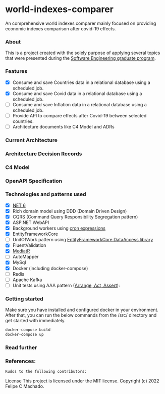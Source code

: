 # world-indexes-comparer
An comprehensive world indexes comparer mainly focused on providing economic indexes comparison after covid-19 effects.

### About
This is a project created with the solely purpose of applying several topics that were presented during the [Software Engineering graduate program](https://www.unisinos.br/pos/especializacao/engenharia-de-software/hibrido/porto-alegre).

### Features

- [x] Consume and save Countries data in a relational database using a scheduled job.
- [x] Consume and save Covid data in a relational database using a scheduled job.
- [ ] Consume and save Inflation data in a relational database using a scheduled job.
- [ ] Provide API to compare effects after Covid-19 between selected countries.
- [ ] Architecture documents like C4 Model and ADRs

### Current Architecture

### Architecture Decision Records

### C4 Model

### OpenAPI Specification

### Technologies and patterns used

- [x] [NET 6](https://docs.microsoft.com/pt-br/dotnet/core/whats-new/dotnet-6)
- [x] Rich domain model using DDD (Domain Driven Design)
- [x] CQRS (Command Query Responsibility Segregation pattern)
- [x] ASP.NET WebAPI
- [x] Background workers using [cron expressions](https://github.com/HangfireIO/Cronos)
- [x] EntityFrameworkCore
- [ ] UnitOfWork pattern using [EntityFrameworkCore.DataAccess library](https://github.com/ffernandolima/ef-core-data-access/tree/ef-core-6)
- [x] FluentValidation
- [x] [MediatR](https://github.com/jbogard/MediatR)
- [ ] AutoMapper
- [x] MySql
- [x] Docker (including docker-compose)
- [ ] Redis
- [ ] Apache Kafka
- [ ] Unit tests using AAA pattern ([Arrange, Act, Assert](https://docs.microsoft.com/pt-br/visualstudio/test/unit-test-basics?view=vs-2022)): 

### Getting started

Make sure you have installed and configured docker in your environment. 
After that, you can run the below commands from the /src/ directory and get started with immediately.

```powershell
docker-compose build
docker-compose up
```

### Read further

### References:
    
    Kudos to the following contributors:

License This project is licensed under the MIT license. Copyright (c) 2022 Felipe C Machado.
